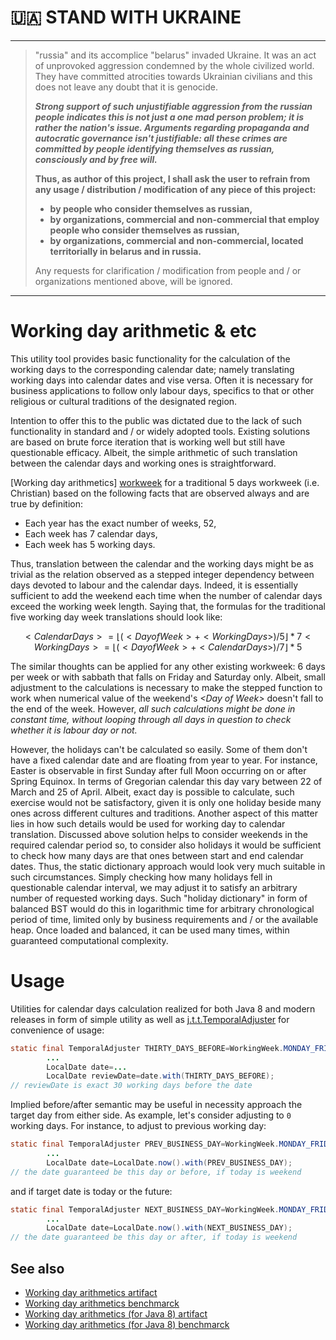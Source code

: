 # 🇺🇦 STAND WITH UKRAINE 

---

> "russia" and its accomplice "belarus" invaded Ukraine. It was an act of unprovoked aggression condemned by the whole
> civilized world. They have committed atrocities towards Ukrainian civilians and this does not leave any doubt that 
> it is 
> genocide.
> 
> ***Strong support of such unjustifiable aggression from the russian people indicates this is not just a one mad person
> problem; it is rather the nation's issue. Arguments regarding propaganda and autocratic governance isn't justifiable: 
> all these 
> crimes are committed by people identifying themselves as russian, consciously and by free will.***
> 
> **Thus, as author of this project, I shall ask the user to refrain from any usage / distribution / modification of 
> any piece of this project:**
> * **by people who consider themselves as russian,**
> * **by organizations, commercial and non-commercial that employ people who consider themselves as russian,**
> * **by organizations, commercial and non-commercial, located territorially in belarus and in russia.**
>
> Any requests for clarification / modification from people and / or organizations mentioned above, will be ignored.

---

# Working day arithmetic & etc

This utility tool provides basic functionality for the calculation of the working days to the corresponding calendar 
date; namely translating working days into calendar dates and vise versa. Often it is necessary for business 
applications to follow only labour days, specifics to that or other religious or cultural traditions of the designated 
region.

Intention to offer this to the public was dictated due to the lack of such functionality in standard and / or widely 
adopted tools. Existing solutions are based on brute force iteration that is working well but still have questionable
efficacy. Albeit, the simple arithmetic of such translation between the calendar days and working ones is 
straightforward.

[Working day arithmetics] [workweek] for a traditional 5 days workweek (i.e. Christian) based on the following facts 
that are observed always and are true by definition:

* Each year has the exact number of weeks, 52,
* Each week has 7 calendar days,
* Each week has 5 working days.

Thus, translation between the calendar and the working days might be as trivial as the relation observed as a stepped 
integer dependency between days devoted to labour and the calendar days. Indeed, it is essentially sufficient to add 
the weekend each time when the number of calendar days exceed the working week length. Saying that, the formulas for 
the traditional five working day week translations should look like:

```math
<Calendar Days> = ⌊ (<Day of Week> + <Working Days>) / 5 ⌋ * 7
<Working Days> = ⌊ (<Day of Week> + <Calendar Days>) / 7 ⌋ * 5
```

The similar thoughts can be applied for any other existing workweek: 6 days per week or with sabbath that falls on 
Friday and Saturday only. Albeit, small adjustment to the calculations is necessary to make the stepped function to 
work when numerical value of the weekend's *&lt;Day of Week&gt;* doesn't fall to the end of the week. However, *all 
such calculations might be done in constant time, without looping through all days in question to check whether it is
labour day or not.* 

However, the holidays can't be calculated so easily. Some of them don't have a fixed calendar date and are floating from 
year to year. For instance, Easter is observable in first Sunday after full Moon occurring on or after Spring Equinox.
In terms of Gregorian calendar this day vary between 22 of March and 25 of April. Albeit, exact day is possible to 
calculate, such exercise would not be satisfactory, given it is only one holiday beside many ones across different
cultures and traditions. Another aspect of this matter lies in how such details would be used for working day to 
calendar translation. Discussed above solution helps to consider weekends in the required calendar period so, to
consider also holidays it would be sufficient to check how many days are that ones between start and end calendar 
dates. Thus, the static dictionary approach would look very much suitable in such circumstances. Simply checking how 
many holidays fell in questionable calendar interval, we may adjust it to satisfy an arbitrary number of requested
working days. Such "holiday dictionary" in form of balanced BST would do this in logarithmic time for arbitrary 
chronological period of time, limited only by business requirements and / or the available heap. Once loaded and 
balanced, it can be used many times, within guaranteed computational complexity.

# Usage

Utilities for calendar days calculation realized for both Java 8 and modern releases in form of simple utility as 
well as [j.t.t.TemporalAdjuster](https://docs.oracle.com/en/java/javase/17/docs/api/java.base/java/time/temporal/TemporalAdjuster.html)
for convenience of usage:

```java
static final TemporalAdjuster THIRTY_DAYS_BEFORE=WorkingWeek.MONDAY_FRIDAY.adjustDaysBefore(30);
		...
		LocalDate date=...
		LocalDate reviewDate=date.with(THIRTY_DAYS_BEFORE);
// reviewDate is exact 30 working days before the date
```

Implied before/after semantic may be useful in necessity approach the target day from either side. As example, let's
consider adjusting to `0` working days. For instance, to adjust to previous working day:

```java
static final TemporalAdjuster PREV_BUSINESS_DAY=WorkingWeek.MONDAY_FRIDAY.adjustDaysBefore(0);
		...
		LocalDate date=LocalDate.now().with(PREV_BUSINESS_DAY);
// the date guaranteed be this day or before, if today is weekend
```

and if target date is today or the future:

```java
static final TemporalAdjuster NEXT_BUSINESS_DAY=WorkingWeek.MONDAY_FRIDAY.adjustDaysAfter(0);
		...
		LocalDate date=LocalDate.now().with(NEXT_BUSINESS_DAY);
// the date guaranteed be this day or after, if today is weekend
```

## See also

* [Working day arithmetics artifact](wdcalc/README.md)
* [Working day arithmetics benchmarck](wdcalc-perf/README.md)
* [Working day arithmetics (for Java 8) artifact](wdcalc-java8/README.md)
* [Working day arithmetics (for Java 8) benchmarck](wdcalc-perf8/README.md)

[workweek]: https://en.wikipedia.org/wiki/Workweek_and_weekend "Workweek &amp; weekend"
